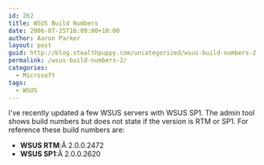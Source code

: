```yaml
---
id: 262
title: WSUS Build Numbers
date: 2006-07-25T16:09:00+10:00
author: Aaron Parker
layout: post
guid: http://blog.stealthpuppy.com/uncategorized/wsus-build-numbers-2
permalink: /wsus-build-numbers-2/
categories:
  - Microsoft
tags:
  - WSUS
---
```

I've recently updated a few WSUS servers with WSUS SP1. The admin tool shows build numbers but does not state if the version is RTM or SP1. For reference these build numbers are:

  * **WSUS RTM**:Â 2.0.0.2472
  * **WSUS SP1**:Â 2.0.0.2620
